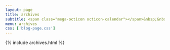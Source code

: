 ```yaml
---
layout: page
title: archives
subtitle: <span class="mega-octicon octicon-calendar"></span>&nbsp;&nbsp;Take notes about everything new
menu: archives
css: ['blog-page.css']
---
```

{% include archives.html %}